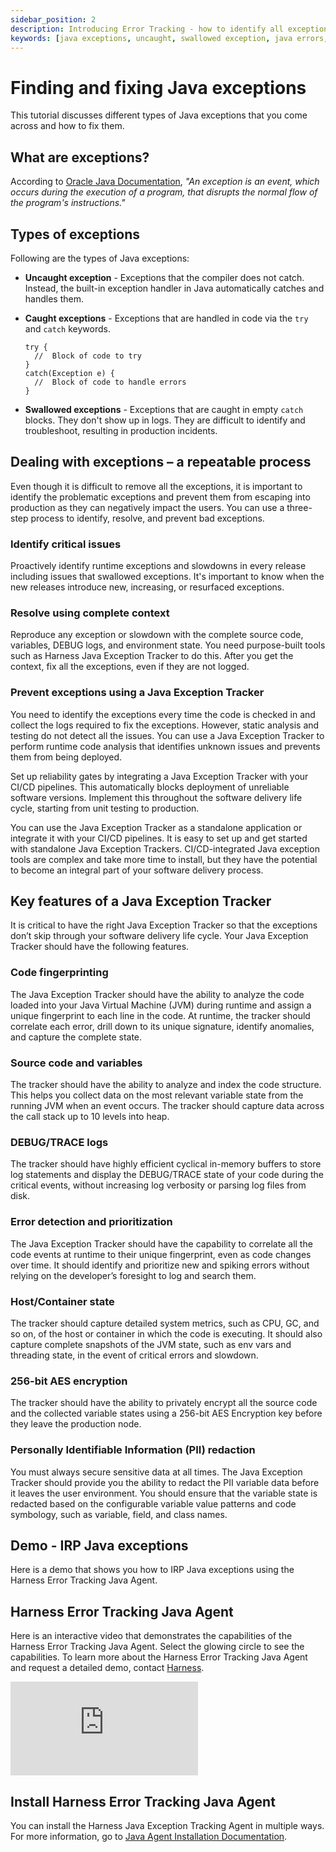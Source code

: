 ```yaml
---
sidebar_position: 2
description: Introducing Error Tracking - how to identify all exceptions and fix them quickly.
keywords: [java exceptions, uncaught, swallowed exception, java errors, error tracking]
---
```


# Finding and fixing Java exceptions

This tutorial discusses different types of Java exceptions that you come across and how to fix them.


## What are exceptions?

According to [Oracle Java Documentation](https://docs.oracle.com/javase/tutorial/essential/exceptions/definition.html), *"An exception is an event, which occurs during the execution of a program, that disrupts the normal flow of the program's instructions."*


## Types of exceptions

Following are the types of Java exceptions:

- **Uncaught exception** - Exceptions that the compiler does not catch. Instead, the built-in exception handler in Java automatically catches and handles them.

- **Caught exceptions** - Exceptions that are handled in code via the `try` and `catch` keywords.


  ```
  try {
    //  Block of code to try
  }
  catch(Exception e) {
    //  Block of code to handle errors
  }
  ```


- **Swallowed exceptions** - Exceptions that are caught in empty `catch` blocks. They don't show up in logs. They are difficult to identify and troubleshoot, resulting in production incidents.


## Dealing with exceptions – a repeatable process

Even though it is difficult to remove all the exceptions, it is important to identify the problematic exceptions and prevent them from escaping into production as they can negatively impact the users. You can use a three-step process to identify, resolve, and prevent bad exceptions.


### Identify critical issues

Proactively identify runtime exceptions and slowdowns in every release including issues that swallowed exceptions. It's important to know when the new releases introduce new, increasing, or resurfaced exceptions.

### Resolve using complete context

Reproduce any exception or slowdown with the complete source code, variables, DEBUG logs, and environment state. You need purpose-built tools such as Harness Java Exception Tracker to do this. After you get the context, fix all the exceptions, even if they are not logged.

### Prevent exceptions using a Java Exception Tracker

You need to identify the exceptions every time the code is checked in and collect the logs required to fix the exceptions. However, static analysis and testing do not detect all the issues. You can use a Java Exception Tracker to perform runtime code analysis that identifies unknown issues and prevents them from being deployed.

Set up reliability gates by integrating a Java Exception Tracker with your CI/CD pipelines. This automatically blocks deployment of unreliable software versions. Implement this throughout the software delivery life cycle, starting from unit testing to production.

You can use the Java Exception Tracker as a standalone application or integrate it with your CI/CD pipelines. It is easy to set up and get started with standalone Java Exception Trackers. CI/CD-integrated Java exception tools are complex and take more time to install, but they have the potential to become an integral part of your software delivery process.


## Key features of a Java Exception Tracker

It is critical to have the right Java Exception Tracker so that the exceptions don’t skip through your software delivery life cycle. Your Java Exception Tracker should have the following features.


### Code fingerprinting

The Java Exception Tracker should have the ability to analyze the code loaded into your Java Virtual Machine (JVM) during runtime and assign a unique fingerprint to each line in the code. At runtime, the tracker should correlate each error, drill down to its unique signature, identify anomalies, and capture the complete state.


### Source code and variables

The tracker should have the ability to analyze and index the code structure. This helps you collect data on the most relevant variable state from the running JVM when an event occurs. The tracker should capture data across the call stack up to 10 levels into heap.


### DEBUG/TRACE logs

The tracker should have highly efficient cyclical in-memory buffers to store log statements and display the DEBUG/TRACE state of your code during the critical events, without increasing log verbosity or parsing log files from disk.

 
### Error detection and prioritization

The Java Exception Tracker should have the capability to correlate all the code events at runtime to their unique fingerprint, even as code changes over time. It should identify and prioritize new and spiking errors without relying on the developer’s foresight to log and search them.


### Host/Container state

The tracker should capture detailed system metrics, such as CPU, GC, and so on, of the host or container in which the code is executing. It should also capture complete snapshots of the JVM state, such as env vars and threading state, in the event of critical errors and slowdown.


### 256-bit AES encryption

The tracker should have the ability to privately encrypt all the source code and the collected variable states using a 256-bit AES Encryption key before they leave the production node. 


### Personally Identifiable Information (PII) redaction​

You must always secure sensitive data at all times. The Java Exception Tracker should provide you the ability to redact the PII variable data before it leaves the user environment. You should ensure that the variable state is redacted based on the configurable variable value patterns and code symbology, such as variable, field, and class names.


## Demo - IRP Java exceptions

Here is a demo that shows you how to IRP Java exceptions using the Harness Error Tracking Java Agent.

<!-- Video:
https://harness-1.wistia.com/medias/rpv5vwzpxz-->
<docvideo src="https://harness-1.wistia.com/medias/i6nqucdlv0" />


## Harness Error Tracking Java Agent

Here is an interactive video that demonstrates the capabilities of the Harness Error Tracking Java Agent. Select the glowing circle to see the capabilities. To learn more about the Harness Error Tracking Java Agent and request a detailed demo, contact [Harness](https://www.harness.io/interest/error-tracking).

<div style={{ position: 'relative', paddingBottom: 'calc(52.1875% + 40px)', height: '0' }}><iframe src="https://demo.arcade.software/Lsj2sDDVCzMbQFnP7kvT?embed" frameborder="0" loading="lazy" webkitallowfullscreen mozallowfullscreen allowfullscreen style={{ position: 'absolute', top: '0', left: '0', width: '100%', height: '100%' }}></iframe></div>


## Install Harness Error Tracking Java Agent

You can install the Harness Java Exception Tracking Agent in multiple ways. For more information, go to [Java Agent Installation Documentation](https://docs.harness.io/article/nx99xfcoxz-install-the-error-tracking-agent).